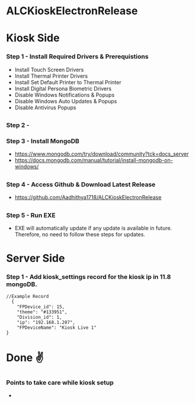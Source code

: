 # ALCKioskElectronRelease

# Kiosk Side
### Step 1 - Install Required Drivers & Prerequistions
* Install Touch Screen Drivers
* Install Thermal Printer Drivers
* Install Set Default Printer to Thermal Printer
* Install Digital Persona Biometric Drivers
* Disable Windows Notifications & Popups
* Disable Windows Auto Updates & Popups
* Disable Antivirus Popups
##
### Step 2 - 
### Step 3 - Install MongoDB
* https://www.mongodb.com/try/download/community?tck=docs_server
* https://docs.mongodb.com/manual/tutorial/install-mongodb-on-windows/
##
### Step 4 - Access Github & Download Latest Release
* https://github.com/Aadhithya1718/ALCKioskElectronRelease
##
### Step 5 - Run EXE
* EXE will automatically update if any update is available in future. Therefore, no need to follow these steps for updates.
##
# Server Side
### Step 1 - Add kiosk_settings record for the kiosk ip in 11.8 mongoDB.
```
//Example Record
  {
    "FPDevice_id": 15,
    "theme": "#133951",
    "Division_id": 1,
    "ip": "192.168.1.207",
    "FPDeviceName": "Kiosk Live 1"
}
```
##
# Done ✌️
##
### Points to take care while kiosk setup
* 

